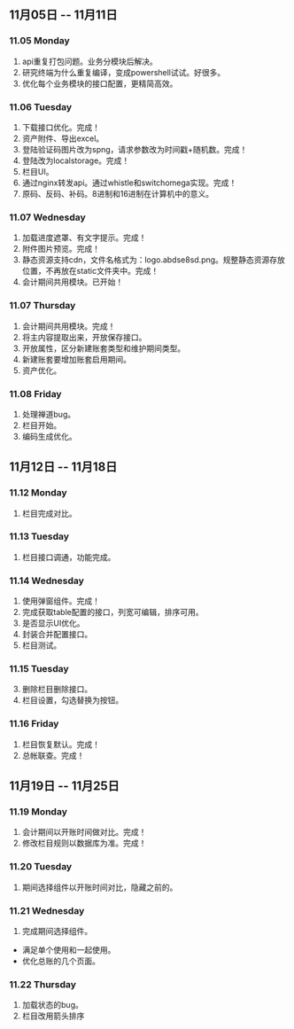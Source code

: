 ## 11月05日 -- 11月11日

### 11.05 Monday
1. api重复打包问题。业务分模块后解决。
2. 研究终端为什么重复编译，变成powershell试试。好很多。
3. 优化每个业务模块的接口配置，更精简高效。

### 11.06 Tuesday
1. 下载接口优化。完成！
2. 资产附件、导出excel。
3. 登陆验证码图片改为spng，请求参数改为时间戳+随机数。完成！
4. 登陆改为localstorage。完成！
5. 栏目UI。
6. 通过nginx转发api。通过whistle和switchomega实现。完成！
7. 原码、反码、补码。8进制和16进制在计算机中的意义。

### 11.07 Wednesday
1. 加载进度遮罩、有文字提示。完成！
2. 附件图片预览。完成！
3. 静态资源支持cdn，文件名格式为：logo.abdse8sd.png。规整静态资源存放位置，不再放在static文件夹中。完成！
4. 会计期间共用模块。已开始！

### 11.07 Thursday
1. 会计期间共用模块。完成！
  1. 将主内容提取出来，开放保存接口。
  2. 开放属性，区分新建账套类型和维护期间类型。
  3. 新建账套要增加账套启用期间。
2. 资产优化。

### 11.08 Friday
1. 处理禅道bug。
2. 栏目开始。
3. 编码生成优化。

## 11月12日 -- 11月18日

### 11.12 Monday
1. 栏目完成对比。

### 11.13 Tuesday
1. 栏目接口调通，功能完成。

### 11.14 Wednesday
1. 使用弹窗组件。完成！
2. 完成获取table配置的接口，列宽可编辑，排序可用。
3. 是否显示UI优化。
4. 封装合并配置接口。
5. 栏目测试。

### 11.15 Tuesday
3. 删除栏目删除接口。
4. 栏目设置，勾选替换为按钮。

### 11.16 Friday
1. 栏目恢复默认。完成！
2. 总帐联查。完成！

## 11月19日 -- 11月25日

### 11.19 Monday
1. 会计期间以开账时间做对比。完成！
2. 修改栏目规则以数据库为准。完成！

### 11.20 Tuesday
1. 期间选择组件以开账时间对比，隐藏之前的。

### 11.21 Wednesday
1. 完成期间选择组件。
  * 满足单个使用和一起使用。
  * 优化总账的几个页面。
### 11.22 Thursday
1. 加载状态的bug。
2. 栏目改用箭头排序